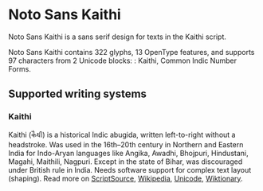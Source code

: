 
# Noto Sans Kaithi

Noto Sans Kaithi is a sans serif design for texts in the Kaithi script. 

Noto Sans Kaithi contains 322 glyphs, 13 OpenType features, and supports 97 characters from 2 Unicode blocks: : Kaithi, Common Indic Number Forms.


## Supported writing systems


### Kaithi

Kaithi (𑂍𑂶𑂟𑂲) is a historical Indic abugida, written left-to-right without a headstroke. Was used in the 16th–20th century in Northern and Eastern India for Indo-Aryan languages like Angika, Awadhi, Bhojpuri, Hindustani, Magahi, Maithili, Nagpuri. Except in the state of Bihar, was discouraged under British rule in India. Needs software support for complex text layout (shaping). Read more on [ScriptSource](https://scriptsource.org/scr/Kthi), [Wikipedia](https://en.wikipedia.org/wiki/ISO_15924:Kthi), [Unicode](https://www.unicode.org/versions/Unicode13.0.0/ch15.pdf#G69704), [Wiktionary](https://en.wiktionary.org/wiki/Category:Kaithi_script).

